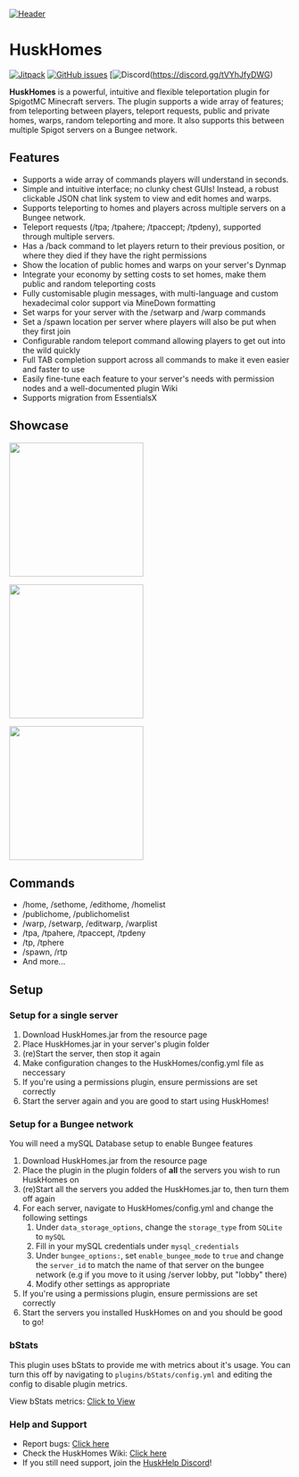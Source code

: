 [![Header](https://i.imgur.com/hIc0zzr.png "Header")](https://www.spigotmc.org/resources/huskhomes.83767/)
# HuskHomes
[![Jitpack](https://jitpack.io/v/WiIIiam278/HuskHomes2.svg)](https://jitpack.io/#WiIIiam278/HuskHomes2)
[![GitHub issues](https://img.shields.io/github/issues/WiIIiam278/HuskHomes2)](https://github.com/WiIIiam278/HuskHomes2/issues)
[![Discord](https://img.shields.io/discord/818135932103557162?color=7289da&logo=discord)(https://discord.gg/tVYhJfyDWG)

**HuskHomes** is a powerful, intuitive and flexible teleportation plugin for SpigotMC Minecraft servers. The plugin supports a wide array of features; from teleporting between players, teleport requests, public and private homes, warps, random teleporting and more. It also supports this between multiple Spigot servers on a Bungee network.

## Features
* Supports a wide array of commands players will understand in seconds.
* Simple and intuitive interface; no clunky chest GUIs! Instead, a robust clickable JSON chat link system to view and edit homes and warps.
* Supports teleporting to homes and players across multiple servers on a Bungee network.
* Teleport requests (/tpa; /tpahere; /tpaccept; /tpdeny), supported through multiple servers.
* Has a /back command to let players return to their previous position, or where they died if they have the right permissions
* Show the location of public homes and warps on your server's Dynmap
* Integrate your economy by setting costs to set homes, make them public and random teleporting costs
* Fully customisable plugin messages, with multi-language and custom hexadecimal color support via MineDown formatting
* Set warps for your server with the /setwarp and /warp commands
* Set a /spawn location per server where players will also be put when they first join
* Configurable random teleport command allowing players to get out into the wild quickly
* Full TAB completion support across all commands to make it even easier and faster to use
* Easily fine-tune each feature to your server's needs with permission nodes and a well-documented plugin Wiki
* Supports migration from EssentialsX

## Showcase
[<img src="https://i.imgur.com/LSo16N7.gif" height="240" />](https://i.imgur.com/nDpxLgZ.mp4)

[<img src="https://i.imgur.com/cNoXKcE.gif" height="240" />](https://i.imgur.com/uvqnC5q.mp4)

[<img src="https://i.imgur.com/JDz1s2Q.gif" height="240" />](https://i.imgur.com/4oyTN7x.mp4)

## Commands
* /home, /sethome, /edithome, /homelist
* /publichome, /publichomelist
* /warp, /setwarp, /editwarp, /warplist
* /tpa, /tpahere, /tpaccept, /tpdeny
* /tp, /tphere
* /spawn, /rtp
* And more...

## Setup
### Setup for a single server
1. Download HuskHomes.jar from the resource page
2. Place HuskHomes.jar in your server's plugin folder
3. (re)Start the server, then stop it again
4. Make configuration changes to the HuskHomes/config.yml file as neccessary
5. If you're using a permissions plugin, ensure permissions are set correctly
6. Start the server again and you are good to start using HuskHomes!

### Setup for a Bungee network
You will need a mySQL Database setup to enable Bungee features
1. Download HuskHomes.jar from the resource page
2. Place the plugin in the plugin folders of **all** the servers you wish to run HuskHomes on
3. (re)Start all the servers you added the HuskHomes.jar to, then turn them off again
4. For each server, navigate to HuskHomes/config.yml and change the following settings
    1. Under `data_storage_options`, change the `storage_type` from `SQLite` to `mySQL`
    2. Fill in your mySQL credentials under `mysql_credentials`
    3. Under `bungee_options:`, set `enable_bungee_mode` to `true` and change the `server_id` to match the name of that server on the bungee network (e.g if you move to it using /server lobby, put "lobby" there)
    4. Modify other settings as appropriate
5. If you're using a permissions plugin, ensure permissions are set correctly
6. Start the servers you installed HuskHomes on and you should be good to go!

### bStats
This plugin uses bStats to provide me with metrics about it's usage. You can turn this off by navigating to `plugins/bStats/config.yml` and editing the config to disable plugin metrics.

View bStats metrics: [Click to View](https://bstats.org/plugin/bukkit/HuskHomes/8430)

### Help and Support
* Report bugs: [Click here](https://github.com/WiIIiam278/HuskHomes2/issues)
* Check the HuskHomes Wiki: [Click here](https://github.com/WiIIiam278/HuskHomes2/wiki)
* If you still need support, join the [HuskHelp Discord](https://discord.gg/tVYhJfyDWG)!
